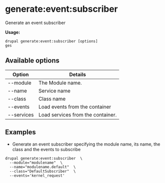 # generate:event:subscriber
Generate an event subscriber

**Usage:**
```
drupal generate:event:subscriber [options]
ges
```

## Available options
Option | Details
-------|-------------
--module | The Module name.
--name | Service name
--class | Class name
--events | Load events from the container
--services | Load services from the container.

## Examples
* Generate an event subscriber specifying the module name, its name, the class and the events to subscribe
```
drupal generate:event:subscriber  \
  --module="modulename"  \
  --name="modulename.default"  \
  --class="DefaultSubscriber"  \
  --events='kernel_request'
```
